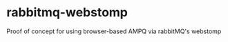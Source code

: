 rabbitmq-webstomp
=================

Proof of concept for using browser-based AMPQ via rabbitMQ's webstomp
